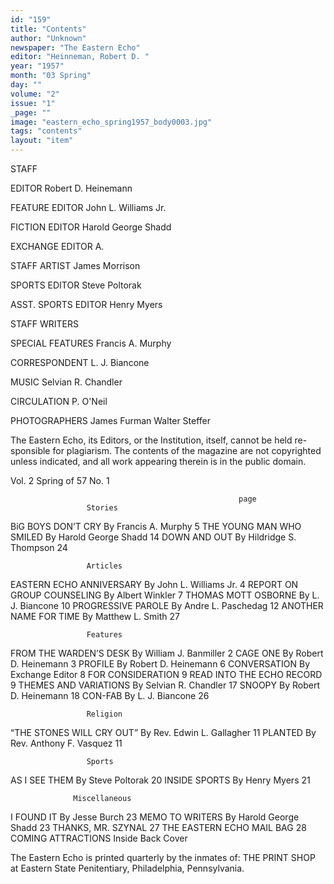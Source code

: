 ```yaml
---
id: "159"
title: "Contents"
author: "Unknown"
newspaper: "The Eastern Echo"
editor: "Heinneman, Robert D. "
year: "1957"
month: "03 Spring"
day: ""
volume: "2"
issue: "1"
_page: ""
image: "eastern_echo_spring1957_body0003.jpg"
tags: "contents"
layout: "item"
---
```

STAFF

EDITOR
Robert D. Heinemann

FEATURE EDITOR
John L. Williams Jr.

FICTION EDITOR
Harold George Shadd

EXCHANGE EDITOR
A.

STAFF ARTIST
James Morrison

SPORTS EDITOR
Steve Poltorak

ASST. SPORTS EDITOR
Henry Myers

STAFF WRITERS

SPECIAL FEATURES
Francis A. Murphy

CORRESPONDENT
L. J. Biancone

MUSIC
Selvian R. Chandler

CIRCULATION
P. O'Neil

PHOTOGRAPHERS
James Furman
Walter Steffer

The Eastern Echo, its Editors, or the
Institution, itself, cannot be held re-
sponsible for plagiarism. The contents
of the magazine are not copyrighted
unless indicated, and all work appearing
therein is in the public domain.

Vol. 2    Spring of 57    No. 1

                                                       page
                     Stories
BiG BOYS DON’T CRY          By Francis A. Murphy          5
THE YOUNG MAN WHO SMILED    By Harold George Shadd       14
DOWN AND OUT                By Hildridge S. Thompson     24

                     Articles
EASTERN ECHO ANNIVERSARY    By John L. Williams Jr.       4
REPORT ON GROUP COUNSELING  By Albert Winkler             7
THOMAS MOTT OSBORNE         By L. J. Biancone            10
PROGRESSIVE PAROLE          By Andre L. Paschedag        12
ANOTHER NAME FOR TIME       By Matthew L. Smith          27

                     Features
FROM THE WARDEN’S DESK      By William J. Banmiller       2
CAGE ONE                    By Robert D. Heinemann        3
PROFILE                     By Robert D. Heinemann        6
CONVERSATION                By Exchange Editor            8
FOR CONSIDERATION                                         9
READ INTO THE ECHO RECORD                                 9
THEMES AND VARIATIONS       By Selvian R. Chandler       17
SNOOPY                      By Robert D. Heinemann       18
CON-FAB                     By L. J. Biancone            26

                     Religion
“THE STONES WILL CRY OUT”   By Rev. Edwin L. Gallagher   11
PLANTED                     By Rev. Anthony F. Vasquez   11

                     Sports
AS I SEE THEM               By Steve Poltorak            20
INSIDE SPORTS               By Henry Myers               21

                  Miscellaneous
I FOUND IT                  By Jesse Burch               23
MEMO TO WRITERS             By Harold George Shadd       23
THANKS, MR. SZYNAL                                       27
THE EASTERN ECHO MAIL BAG                                28
COMING ATTRACTIONS                        Inside Back Cover

The Eastern Echo is printed quarterly by the inmates of:
THE PRINT SHOP
at Eastern State Penitentiary, Philadelphia, Pennsylvania.
